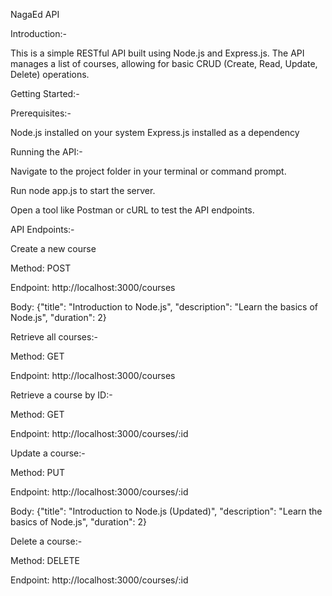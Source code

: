NagaEd API


Introduction:-

This is a simple RESTful API built using Node.js and Express.js. The API manages a list of courses, allowing for basic CRUD (Create, Read, Update, Delete) operations.


Getting Started:-


Prerequisites:-

Node.js installed on your system
Express.js installed as a dependency


Running the API:-


Navigate to the project folder in your terminal or command prompt.

Run node app.js to start the server.

Open a tool like Postman or cURL to test the API endpoints.


API Endpoints:-

Create a new course

Method: POST

Endpoint: http://localhost:3000/courses

Body: {"title": "Introduction to Node.js", "description": "Learn the basics of Node.js", "duration": 2}


Retrieve all courses:-


Method: GET

Endpoint: http://localhost:3000/courses


Retrieve a course by ID:-

Method: GET

Endpoint: http://localhost:3000/courses/:id


Update a course:-


Method: PUT

Endpoint: http://localhost:3000/courses/:id

Body: {"title": "Introduction to Node.js (Updated)", "description": "Learn the basics of Node.js", "duration": 2}


Delete a course:-

Method: DELETE

Endpoint: http://localhost:3000/courses/:id

